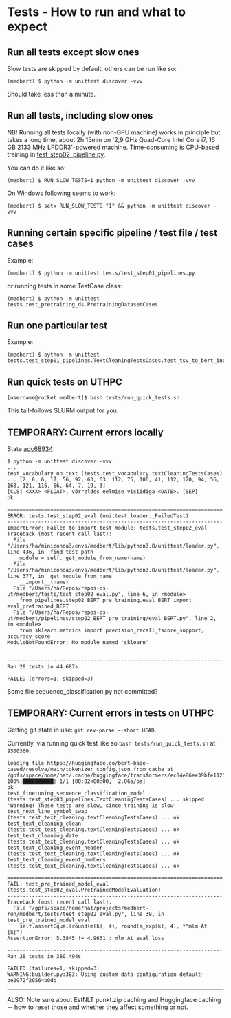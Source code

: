 # Tests - How to run and what to expect

## Run all tests except slow ones

Slow tests are skipped by default, others can be run like so:

```
(medbert) $ python -m unittest discover -vvv
```

Should take less than a minute.


## Run all tests, including slow ones

NB! Running all tests locally (with non-GPU machine) works in principle but takes a long time, 
    about 2h 15min on '2,9 GHz Quad-Core Intel Core i7, 16 GB 2133 MHz LPDDR3'-powered machine.
    Time-consuming is CPU-based training in [test_step02_pipeline.py](test_step02_pipeline.py).

You can do it like so:

```
(medbert) $ RUN_SLOW_TESTS=1 python -m unittest discover -vvv
```

On Windows following seems to work:

```
(medbert) $ setx RUN_SLOW_TESTS "1" && python -m unittest discover -vvv
```


## Running certain specific pipeline / test file / test cases

Example:

```
(medbert) $ python -m unittest tests/test_step01_pipelines.py
```

or running tests in some TestCase class:

```
(medbert) $ python -m unittest tests.test_pretraining_ds.PretrainingDatasetCases
```


## Run one particular test

Example:

```
(medbert) $ python -m unittest tests.test_step01_pipelines.TextCleaningTestsCases.test_tsv_to_bert_input_pipeline_clean_par
```

## Run quick tests on UTHPC

```
[username@rocket medbert]$ bash tests/run_quick_tests.sh
```

This tail-follows SLURM output for you.


## TEMPORARY: Current errors locally

State [adc68934](https://gitlab.cs.ut.ee/health-informatics/medbert/-/tree/adc68934ef07ca6679498bc0bab25fddca5fae4b):

```
$ python -m unittest discover -vvv
...
test_vocabulary_on_text (tests.test_vocabulary.textCleaningTestsCases) ... [2, 8, 6, 17, 56, 92, 63, 63, 112, 75, 106, 41, 112, 120, 94, 56, 168, 121, 116, 66, 64, 7, 19, 3]
[CLS] <XXX> <FLOAT>, võrreldes eelmise visiidiga <DATE>. [SEP]
ok

======================================================================
ERROR: tests.test_step02_eval (unittest.loader._FailedTest)
----------------------------------------------------------------------
ImportError: Failed to import test module: tests.test_step02_eval
Traceback (most recent call last):
  File "/Users/ha/miniconda3/envs/medbert/lib/python3.8/unittest/loader.py", line 436, in _find_test_path
    module = self._get_module_from_name(name)
  File "/Users/ha/miniconda3/envs/medbert/lib/python3.8/unittest/loader.py", line 377, in _get_module_from_name
    __import__(name)
  File "/Users/ha/Repos/repos-cs-ut/medbert/tests/test_step02_eval.py", line 6, in <module>
    from pipelines.step02_BERT_pre_training.eval_BERT import eval_pretrained_BERT
  File "/Users/ha/Repos/repos-cs-ut/medbert/pipelines/step02_BERT_pre_training/eval_BERT.py", line 2, in <module>
    from sklearn.metrics import precision_recall_fscore_support, accuracy_score
ModuleNotFoundError: No module named 'sklearn'


----------------------------------------------------------------------
Ran 28 tests in 44.687s

FAILED (errors=1, skipped=3)
```

Some file sequence_classification.py not committed?


## TEMPORARY: Current errors in tests on UTHPC

Getting git state in use: `git rev-parse --short HEAD`.

Currently, via running quick test like so `bash tests/run_quick_tests.sh` at `9500360`:

```
loading file https://huggingface.co/bert-base-cased/resolve/main/tokenizer_config.json from cache at /gpfs/space/home/hat/.cache/huggingface/transformers/ec84e86ee39bfe112543192cf981deebf7e6cbe8c91b8f7f8f63c9be44366158.ec5c189f89475aac7d8cbd243960a0655cfadc3d0474da8ff2ed0bf1699c2a5f
100%|██████████| 1/1 [00:02<00:00,  2.06s/ba]
ok
test_finetuning_sequence_classification_model (tests.test_step03_pipelines.TextCleaningTestsCases) ... skipped 'Warning! These tests are slow, since training is slow'
test_next_line_symbol_swap (tests.test_text_cleaning.textCleaningTestsCases) ... ok
test_text_cleaning_clean (tests.test_text_cleaning.textCleaningTestsCases) ... ok
test_text_cleaning_date (tests.test_text_cleaning.textCleaningTestsCases) ... ok
test_text_cleaning_event_header (tests.test_text_cleaning.textCleaningTestsCases) ... ok
test_text_cleaning_event_numbers (tests.test_text_cleaning.textCleaningTestsCases) ... ok

======================================================================
FAIL: test_pre_trained_model_eval (tests.test_step02_eval.PretrainedModelEvaluation)
----------------------------------------------------------------------
Traceback (most recent call last):
  File "/gpfs/space/home/hat/projects/medbert-run/medbert/tests/test_step02_eval.py", line 39, in test_pre_trained_model_eval
    self.assertEqual(round(m[k], 4), round(m_exp[k], 4), f"mlm At {k}")
AssertionError: 5.3845 != 4.9631 : mlm At eval_loss

----------------------------------------------------------------------
Ran 28 tests in 380.494s

FAILED (failures=1, skipped=3)
WARNING:builder.py:383: Using custom data configuration default-be2972f20564b0db

```

---

ALSO: Note sure about EstNLT punkt.zip caching and Huggingface caching -- 
      how to reset those and whether they affect something or not.
